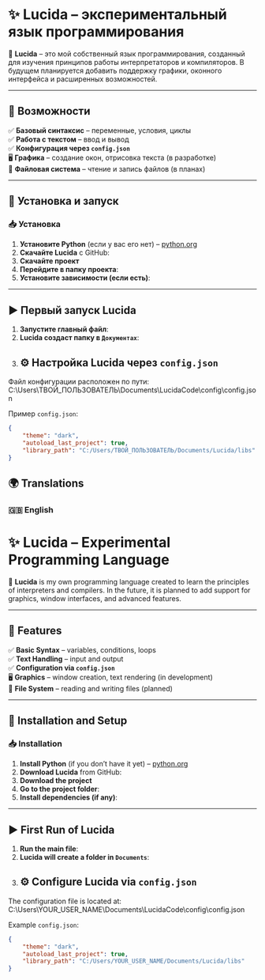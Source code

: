 # ✨ Lucida – экспериментальный язык программирования  

🌟 **Lucida** – это мой собственный язык программирования, созданный для изучения принципов работы интерпретаторов и компиляторов. В будущем планируется добавить поддержку графики, оконного интерфейса и расширенных возможностей.  

---

## 🚀 Возможности  
✅ **Базовый синтаксис** – переменные, условия, циклы  
✅ **Работа с текстом** – ввод и вывод  
✅ **Конфигурация через `config.json`**  
🖥️ **Графика** – создание окон, отрисовка текста (в разработке)  
📂 **Файловая система** – чтение и запись файлов (в планах)  

---

## 🔧 Установка и запуск  

### 📥 Установка  
1. **Установите Python** (если у вас его нет) – [python.org](https://www.python.org/downloads/)  
2. **Скачайте Lucida** с GitHub:  
3. **Скачайте проект**
5. **Перейдите в папку проекта**:
6. **Установите зависимости (если есть)**:

---

## ▶ Первый запуск Lucida  
1. **Запустите главный файл**:  
2. **Lucida создаст папку в `Документах`**:
3. ## ⚙ Настройка Lucida через `config.json`  
Файл конфигурации расположен по пути:  
C:\Users\ТВОЙ_ПОЛЬЗОВАТЕЛЬ\Documents\LucidaCode\config\config.json


Пример `config.json`:  
```json
{
    "theme": "dark",
    "autoload_last_project": true,
    "library_path": "C:/Users/ТВОЙ_ПОЛЬЗОВАТЕЛЬ/Documents/Lucida/libs"
}
```


## 🌍 Translations

### 🇬🇧 English  
# ✨ Lucida – Experimental Programming Language  

🌟 **Lucida** is my own programming language created to learn the principles of interpreters and compilers. In the future, it is planned to add support for graphics, window interfaces, and advanced features.  

---

## 🚀 Features  
✅ **Basic Syntax** – variables, conditions, loops  
✅ **Text Handling** – input and output  
✅ **Configuration via `config.json`**  
🖥️ **Graphics** – window creation, text rendering (in development)  
📂 **File System** – reading and writing files (planned)  

---

## 🔧 Installation and Setup  

### 📥 Installation  
1. **Install Python** (if you don’t have it yet) – [python.org](https://www.python.org/downloads/)  
2. **Download Lucida** from GitHub:  
3. **Download the project**  
4. **Go to the project folder**:  
5. **Install dependencies (if any)**:  

---

## ▶ First Run of Lucida  
1. **Run the main file**:  
2. **Lucida will create a folder in `Documents`**:  
3. ## ⚙ Configure Lucida via `config.json`  
The configuration file is located at:  
C:\Users\YOUR_USER_NAME\Documents\LucidaCode\config\config.json  

Example `config.json`:  
```json
{
    "theme": "dark",
    "autoload_last_project": true,
    "library_path": "C:/Users/YOUR_USER_NAME/Documents/Lucida/libs"
}
```


